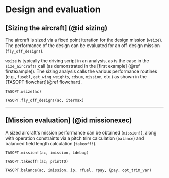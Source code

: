 # Design and evaluation

## [Sizing the aircraft] (@id sizing)

The aircraft is sized via a fixed point iteration for the design mission (`wsize`). The performance of the design can be evaluated for an off-design mission (`fly_off_design!`).

`wsize` is typically the driving script in an analysis, as is the case in the `size_aircraft!` call (as demonstrated in the [first example] (@ref firstexample)). The sizing analysis calls the various performance routines (e.g., `fusebl`, `get_wing_weights`, `cdsum`, `mission`, etc.) as shown in the [TASOPT flowchart](@ref flowchart).

```@docs
TASOPT.wsize(ac)

TASOPT.fly_off_design!(ac, itermax)
```
---

## [Mission evaluation] (@id missionexec)
A sized aircraft's mission performance can be obtained (`mission!`), along with operation constraints via a pitch trim calculation (`balance`) and balanced field length calculation (`takeoff!`).

```@docs
TASOPT.mission!(ac, imission, Ldebug)

TASOPT.takeoff!(ac; printTO)

TASOPT.balance(ac, imission, ip, rfuel, rpay, ξpay, opt_trim_var)

```

